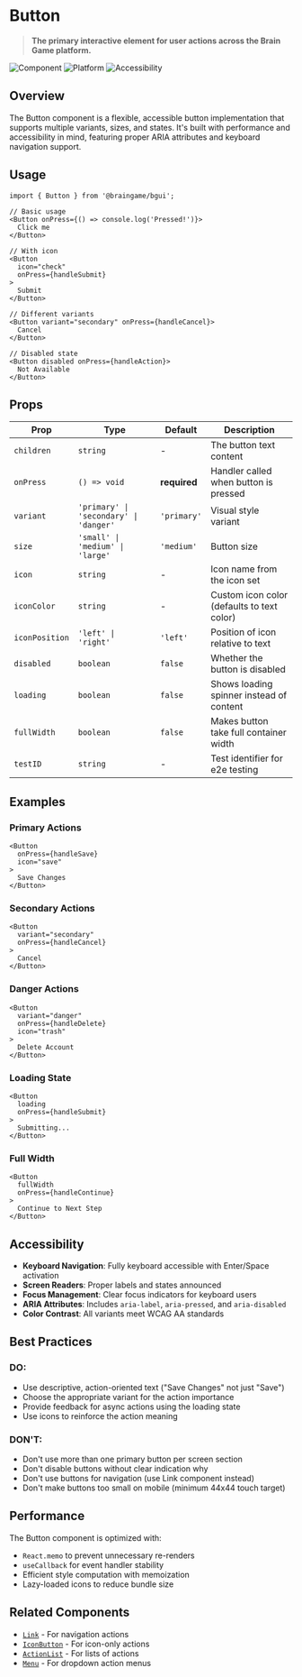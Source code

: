 # Button

> **The primary interactive element for user actions across the Brain Game platform.**

![Component](https://img.shields.io/badge/component-Button-brightgreen?style=flat-square)
![Platform](https://img.shields.io/badge/platform-iOS%20%7C%20Android%20%7C%20Web-lightgrey?style=flat-square)
![Accessibility](https://img.shields.io/badge/accessibility-AA-green?style=flat-square)

## Overview

The Button component is a flexible, accessible button implementation that supports multiple variants, sizes, and states. It's built with performance and accessibility in mind, featuring proper ARIA attributes and keyboard navigation support.

## Usage

```tsx
import { Button } from '@braingame/bgui';

// Basic usage
<Button onPress={() => console.log('Pressed!')}>
  Click me
</Button>

// With icon
<Button 
  icon="check" 
  onPress={handleSubmit}
>
  Submit
</Button>

// Different variants
<Button variant="secondary" onPress={handleCancel}>
  Cancel
</Button>

// Disabled state
<Button disabled onPress={handleAction}>
  Not Available
</Button>
```

## Props

| Prop | Type | Default | Description |
|------|------|---------|-------------|
| `children` | `string` | - | The button text content |
| `onPress` | `() => void` | **required** | Handler called when button is pressed |
| `variant` | `'primary' \| 'secondary' \| 'danger'` | `'primary'` | Visual style variant |
| `size` | `'small' \| 'medium' \| 'large'` | `'medium'` | Button size |
| `icon` | `string` | - | Icon name from the icon set |
| `iconColor` | `string` | - | Custom icon color (defaults to text color) |
| `iconPosition` | `'left' \| 'right'` | `'left'` | Position of icon relative to text |
| `disabled` | `boolean` | `false` | Whether the button is disabled |
| `loading` | `boolean` | `false` | Shows loading spinner instead of content |
| `fullWidth` | `boolean` | `false` | Makes button take full container width |
| `testID` | `string` | - | Test identifier for e2e testing |

## Examples

### Primary Actions
```tsx
<Button 
  onPress={handleSave}
  icon="save"
>
  Save Changes
</Button>
```

### Secondary Actions
```tsx
<Button 
  variant="secondary"
  onPress={handleCancel}
>
  Cancel
</Button>
```

### Danger Actions
```tsx
<Button 
  variant="danger"
  onPress={handleDelete}
  icon="trash"
>
  Delete Account
</Button>
```

### Loading State
```tsx
<Button 
  loading
  onPress={handleSubmit}
>
  Submitting...
</Button>
```

### Full Width
```tsx
<Button 
  fullWidth
  onPress={handleContinue}
>
  Continue to Next Step
</Button>
```

## Accessibility

- **Keyboard Navigation**: Fully keyboard accessible with Enter/Space activation
- **Screen Readers**: Proper labels and states announced
- **Focus Management**: Clear focus indicators for keyboard users
- **ARIA Attributes**: Includes `aria-label`, `aria-pressed`, and `aria-disabled`
- **Color Contrast**: All variants meet WCAG AA standards

## Best Practices

### DO:
- Use descriptive, action-oriented text ("Save Changes" not just "Save")
- Choose the appropriate variant for the action importance
- Provide feedback for async actions using the loading state
- Use icons to reinforce the action meaning

### DON'T:
- Don't use more than one primary button per screen section
- Don't disable buttons without clear indication why
- Don't use buttons for navigation (use Link component instead)
- Don't make buttons too small on mobile (minimum 44x44 touch target)

## Performance

The Button component is optimized with:
- `React.memo` to prevent unnecessary re-renders
- `useCallback` for event handler stability
- Efficient style computation with memoization
- Lazy-loaded icons to reduce bundle size

## Related Components

- [`Link`](./Link.md) - For navigation actions
- [`IconButton`](./IconButton.md) - For icon-only actions
- [`ActionList`](./ActionList.md) - For lists of actions
- [`Menu`](./Menu.md) - For dropdown action menus

